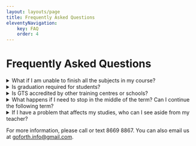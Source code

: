 ```yaml
---
layout: layouts/page
title: Frequently Asked Questions
eleventyNavigation:
    key: FAQ
    order: 4
---
```

# Frequently Asked Questions

<details>
    <summary>What if I am unable to finish all the subjects in my course?</summary>
    <p>Instead of a Certificate of Commendation transcript, you can get a Certificate of Attendance for every subject you have taken for a fee per certificate.</p>
</details>

<details>
    <summary>Is graduation required for students?</summary>
    <p>Yes, graduation is required for all students. If a student is unable to attend graduation, a written reason must be given. In the absence of a legitimate reason, the student is required to pay the full graduation fee. If the reason is valid, the student pays 50% of the graduation fee.</p>
</details>

<details>
    <summary>Is GTS accredited by other training centres or schools?</summary>
    <p>No, GTS operates on its own as a training centre. It is up to other institutions whether they are willing to recognise the curriculum of GTS. However, GTS is cooperating with other training centres with the same mission.</p>
</details>

<details>
    <summary>What happens if I need to stop in the middle of the term? Can I continue the following term?</summary>
    <p>Yes, you only need to pay an administrative fee. You don't need to repeat all the subjects all over again. You will continue from where you stopped when you return the following term.</p>
</details>

<details>
    <summary>If I have a problem that affects my studies, who can I see aside from my teacher?</summary>
    <p>You can see the registrar or the director of the training centre. You may also email or call GTS.</p>
</details>

For more information, please call or text 8669 8867. You can also email us at [goforth.info@gmail.com](mailto:goforth.info@gmail.com).